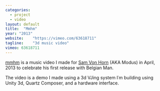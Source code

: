 ```yaml
---
categories:
  - project
  - video
layout: default
title:  "Mmhm"
year: "2013"
website:    "https://vimeo.com/63618711"
tagline:    "3d music video"
vimeo: 63618711
---
```

<a href="https://vimeo.com/63618711">mmhm</a> is a music video I made for <a href="http://belgianman.com/modus">Sam Von Horn</a> (AKA Modus) in April, 2013 to celebrate his first release with Belgian Man.</p>

<p>The video is a demo I made using a 3d VJing system I&#8127;m building using Unity 3d, Quartz Composer, and a hardware interface.</p>
